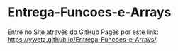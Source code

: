 # Entrega-Funcoes-e-Arrays
Entre no Site através do GitHub Pages por este link: https://ywetz.github.io/Entrega-Funcoes-e-Arrays/
